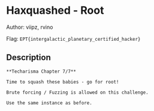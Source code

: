 # Haxquashed - Root
Author: viipz, rvino

Flag: `EPT{intergalactic_planetary_certified_hacker}`
## Description
```
**Techarisma Chapter 7/7**

Time to squash these babies - go for root!

Brute forcing / Fuzzing is allowed on this challenge.

Use the same instance as before.
```

